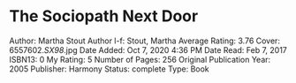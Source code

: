 # The Sociopath Next Door

Author: Martha Stout
Author l-f: Stout, Martha
Average Rating: 3.76
Cover: 6557602._SX98_.jpg
Date Added: Oct 7, 2020 4:36 PM
Date Read: Feb 7, 2017
ISBN13: 0
My Rating: 5
Number of Pages: 256
Original Publication Year: 2005
Publisher: Harmony
Status: complete
Type: Book